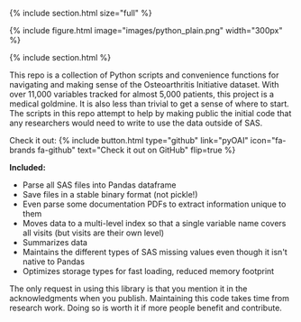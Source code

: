 ---
---
{% include section.html size="full" %}

{% include figure.html image="images/python_plain.png" width="300px" %}

{% include section.html %}

This repo is a collection of Python scripts and convenience functions for navigating and making sense of the Osteoarthritis Initiative dataset. With over 11,000 variables tracked for almost 5,000 patients, this project is a medical goldmine. It is also less than trivial to get a sense of where to start. The scripts in this repo attempt to help by making public the initial code that any researchers would need to write to use the data outside of SAS.

Check it out: {%
  include button.html
  type="github"
  link="pyOAI"
  icon="fa-brands fa-github"
  text="Check it out on GitHub"
  flip=true
%}

**Included:**
- Parse all SAS files into Pandas dataframe
- Save files in a stable binary format (not pickle!)
- Even parse some documentation PDFs to extract information unique to them
- Moves data to a multi-level index so that a single variable name covers all visits (but visits are their own level)
- Summarizes data
- Maintains the different types of SAS missing values even though it isn't native to Pandas
- Optimizes storage types for fast loading, reduced memory footprint

The only request in using this library is that you mention it in the acknowledgments when you publish. Maintaining this code takes time from research work. Doing so is worth it if more people benefit and contribute.
